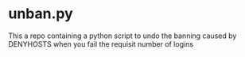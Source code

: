 # unban.py
This a repo containing a python script to undo the banning caused by DENYHOSTS when you fail the requisit number of logins
